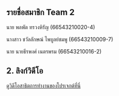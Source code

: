## รายชื่อสมาชิก Team 2 
 นาย พลพัต ทรวงหิรัญ (66543210020-4)

 นางสาว ชวัลลักษณ์ ไพบูลย์ชมพู (66543210009-7)

 นาย นายธีรพงศ์ เนตรพรม (66543210016-2)

## 2. ลิงก์วิดีโอ  
[ดูวิดีโอสาธิตการทำงานของโปรเจกต์ที่นี่](https://drive.google.com/drive/folders/19-dvK3k_nAwfESTwLnuoeh057kbp9d5j?usp=sharing)
